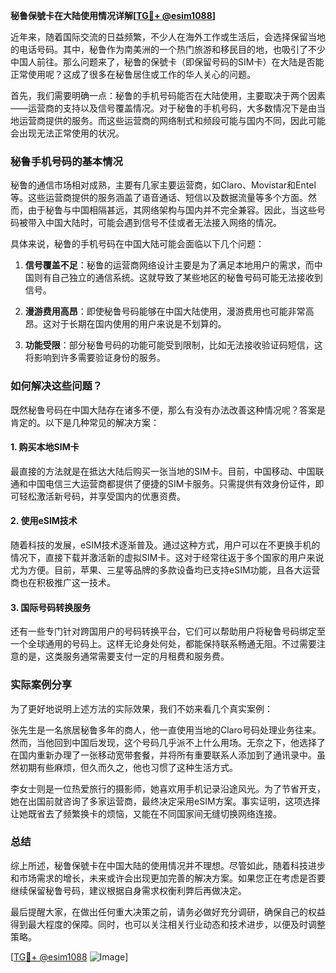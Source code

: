 **秘鲁保號卡在大陆使用情况详解[[TG💪+ @esim1088](https://t.me/s/esim1088)]**

近年来，随着国际交流的日益频繁，不少人在海外工作或生活后，会选择保留当地的电话号码。其中，秘鲁作为南美洲的一个热门旅游和移民目的地，也吸引了不少中国人前往。那么问题来了，秘鲁的保號卡（即保留号码的SIM卡）在大陆是否能正常使用呢？这成了很多在秘鲁居住或工作的华人关心的问题。

首先，我们需要明确一点：秘鲁的手机号码能否在大陆使用，主要取决于两个因素——运营商的支持以及信号覆盖情况。对于秘鲁的手机号码，大多数情况下是由当地运营商提供的服务。而这些运营商的网络制式和频段可能与国内不同，因此可能会出现无法正常使用的状况。

### 秘鲁手机号码的基本情况

秘鲁的通信市场相对成熟，主要有几家主要运营商，如Claro、Movistar和Entel等。这些运营商提供的服务涵盖了语音通话、短信以及数据流量等多个方面。然而，由于秘鲁与中国相隔甚远，其网络架构与国内并不完全兼容。因此，当这些号码被带入中国大陆时，可能会遇到信号不佳或者无法接入网络的情况。

具体来说，秘鲁的手机号码在中国大陆可能会面临以下几个问题：

1. **信号覆盖不足**：秘鲁的运营商网络设计主要是为了满足本地用户的需求，而中国则有自己独立的通信系统。这就导致了某些地区的秘鲁号码可能无法接收到信号。
   
2. **漫游费用高昂**：即使秘鲁号码能够在中国大陆使用，漫游费用也可能非常高昂。这对于长期在国内使用的用户来说是不划算的。

3. **功能受限**：部分秘鲁号码的功能可能受到限制，比如无法接收验证码短信，这将影响到许多需要验证身份的服务。

### 如何解决这些问题？

既然秘鲁号码在中国大陆存在诸多不便，那么有没有办法改善这种情况呢？答案是肯定的。以下是几种常见的解决方案：

#### 1. 购买本地SIM卡
最直接的方法就是在抵达大陆后购买一张当地的SIM卡。目前，中国移动、中国联通和中国电信三大运营商都提供了便捷的SIM卡服务。只需提供有效身份证件，即可轻松激活新号码，并享受国内的优惠资费。

#### 2. 使用eSIM技术
随着科技的发展，eSIM技术逐渐普及。通过这种方式，用户可以在不更换手机的情况下，直接下载并激活新的虚拟SIM卡。这对于经常往返于多个国家的用户来说尤为方便。目前，苹果、三星等品牌的多款设备均已支持eSIM功能，且各大运营商也在积极推广这一技术。

#### 3. 国际号码转换服务
还有一些专门针对跨国用户的号码转换平台，它们可以帮助用户将秘鲁号码绑定至一个全球通用的号码上。这样无论身处何处，都能保持联系畅通无阻。不过需要注意的是，这类服务通常需要支付一定的月租费和服务费。

### 实际案例分享

为了更好地说明上述方法的实际效果，我们不妨来看几个真实案例：

张先生是一名旅居秘鲁多年的商人，他一直使用当地的Claro号码处理业务往来。然而，当他回到中国后发现，这个号码几乎派不上什么用场。无奈之下，他选择了在国内重新办理了一张移动宽带套餐，并将所有重要联系人添加到了通讯录中。虽然初期有些麻烦，但久而久之，他也习惯了这种生活方式。

李女士则是一位热爱旅行的摄影师，她喜欢用手机记录沿途风光。为了节省开支，她在出国前就咨询了多家运营商，最终决定采用eSIM方案。事实证明，这项选择让她既省去了频繁换卡的烦恼，又能在不同国家间无缝切换网络连接。

### 总结

综上所述，秘鲁保號卡在中国大陆的使用情况并不理想。尽管如此，随着科技进步和市场需求的增长，未来或许会出现更加完善的解决方案。如果您正在考虑是否要继续保留秘鲁号码，建议根据自身需求权衡利弊后再做决定。

最后提醒大家，在做出任何重大决策之前，请务必做好充分调研，确保自己的权益得到最大程度的保障。同时，也可以关注相关行业动态和技术进步，以便及时调整策略。

[[TG💪+ @esim1088](https://t.me/s/esim1088) ![Image](https://i.postimg.cc/4NQfJmqS/Snipaste-2025-05-13-00-14-12.png)]